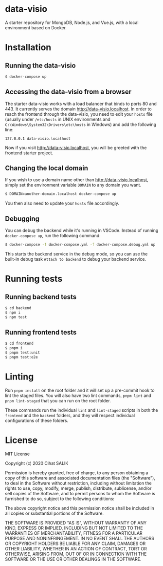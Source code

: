 # data-visio

A starter repository for MongoDB, Node.js, and Vue.js, with a local environment based on Docker.

# Installation

## Running the data-visio

```sh
$ docker-compose up
```

## Accessing the data-visio from a browser

The starter data-visio works with a load balancer that binds to ports 80 and 443. It currently serves the domain http://data-visio.localhost. In order to reach the frontend through the data-visio, you need to edit your `hosts` file (usually under `/etc/hosts` in UNIX environments and `C:\Windows\System32\Drivers\etc\hosts` in Windows) and add the following line:

```
127.0.0.1 data-visio.localhost
```

Now if you visit http://data-visio.localhost, you will be greeted with the frontend starter project.

## Changing the local domain

If you wish to use a domain name other than http://data-visio.localhost, simply set the environment variable `DOMAIN` to any domain you want.

```sh
$ DOMAIN=another-domain.localhost docker-compose up
```

You then also need to update your `hosts` file accordingly.

## Debugging

You can debug the backend while it's running in VSCode. Instead of running `docker-compose up`, run the following command:

```sh
$ docker-compose -f docker-compose.yml -f docker-compose.debug.yml up
```

This starts the backend service in the debug mode, so you can use the built-in debug task `Attach to backend` to debug your backend service.

# Running tests

## Running backend tests

```sh
$ cd backend
$ npm i
$ npm test
```

## Running frontend tests

```sh
$ cd frontend
$ pnpm i
$ pnpm test:unit
$ pnpm test:e2e
```

# Linting

Run `pnpm install` on the root folder and it will set up a pre-commit hook to lint the staged files. You will also have two lint commands, `pnpm lint` and `pnpm lint-staged` that you can run on the root folder.

These commands run the individual `lint` and `lint-staged` scripts in both the `frontend` and the `backend` folders, and they will respect individual configurations of these folders.

# License

MIT License

Copyright (c) 2020 Cihat SALIK

Permission is hereby granted, free of charge, to any person obtaining a copy
of this software and associated documentation files (the "Software"), to deal
in the Software without restriction, including without limitation the rights
to use, copy, modify, merge, publish, distribute, sublicense, and/or sell
copies of the Software, and to permit persons to whom the Software is
furnished to do so, subject to the following conditions:

The above copyright notice and this permission notice shall be included in all
copies or substantial portions of the Software.

THE SOFTWARE IS PROVIDED "AS IS", WITHOUT WARRANTY OF ANY KIND, EXPRESS OR
IMPLIED, INCLUDING BUT NOT LIMITED TO THE WARRANTIES OF MERCHANTABILITY,
FITNESS FOR A PARTICULAR PURPOSE AND NONINFRINGEMENT. IN NO EVENT SHALL THE
AUTHORS OR COPYRIGHT HOLDERS BE LIABLE FOR ANY CLAIM, DAMAGES OR OTHER
LIABILITY, WHETHER IN AN ACTION OF CONTRACT, TORT OR OTHERWISE, ARISING FROM,
OUT OF OR IN CONNECTION WITH THE SOFTWARE OR THE USE OR OTHER DEALINGS IN THE
SOFTWARE.
